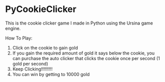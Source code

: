 # PyCookieClicker

This is the cookie clicker game I made in Python using the Ursina game engine.

How To Play:
1. Click on the cookie to gain gold
2. If you gain the required amount of gold it says below the cookie, you can purchase the auto clicker that clicks the cookie once per second (1 gold per second)
3. Keep Clicking!!!!!!!!!
4. You can win by getting to 10000 gold
